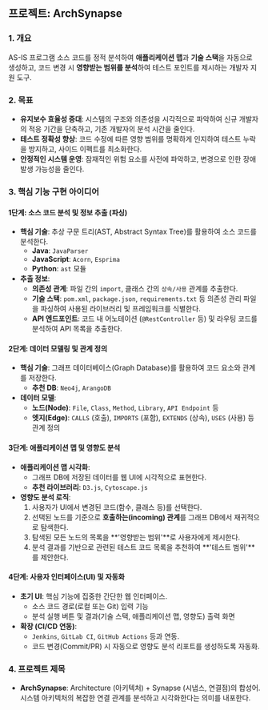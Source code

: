 ## 프로젝트: ArchSynapse

### 1. 개요

AS-IS 프로그램 소스 코드를 정적 분석하여 **애플리케이션 맵**과 **기술 스택**을 자동으로 생성하고, 코드 변경 시 **영향받는 범위를 분석**하여 테스트 포인트를 제시하는 개발자 지원 도구.

### 2. 목표

- **유지보수 효율성 증대**: 시스템의 구조와 의존성을 시각적으로 파악하여 신규 개발자의 적응 기간을 단축하고, 기존 개발자의 분석 시간을 줄인다.
- **테스트 정확성 향상**: 코드 수정에 따른 영향 범위를 명확하게 인지하여 테스트 누락을 방지하고, 사이드 이펙트를 최소화한다.
- **안정적인 시스템 운영**: 잠재적인 위험 요소를 사전에 파악하고, 변경으로 인한 장애 발생 가능성을 줄인다.

### 3. 핵심 기능 구현 아이디어

#### 1단계: 소스 코드 분석 및 정보 추출 (파싱)

- **핵심 기술**: 추상 구문 트리(AST, Abstract Syntax Tree)를 활용하여 소스 코드를 분석한다.
  - **Java**: `JavaParser`
  - **JavaScript**: `Acorn`, `Esprima`
  - **Python**: `ast` 모듈
- **추출 정보**:
  - **의존성 관계**: 파일 간의 `import`, 클래스 간의 `상속/사용` 관계를 추출한다.
  - **기술 스택**: `pom.xml`, `package.json`, `requirements.txt` 등 의존성 관리 파일을 파싱하여 사용된 라이브러리 및 프레임워크를 식별한다.
  - **API 엔드포인트**: 코드 내 어노테이션 (`@RestController` 등) 및 라우팅 코드를 분석하여 API 목록을 추출한다.

#### 2단계: 데이터 모델링 및 관계 정의

- **핵심 기술**: 그래프 데이터베이스(Graph Database)를 활용하여 코드 요소와 관계를 저장한다.
  - **추천 DB**: `Neo4j`, `ArangoDB`
- **데이터 모델**:
  - **노드(Node)**: `File`, `Class`, `Method`, `Library`, `API Endpoint` 등
  - **엣지(Edge)**: `CALLS` (호출), `IMPORTS` (포함), `EXTENDS` (상속), `USES` (사용) 등 관계 정의

#### 3단계: 애플리케이션 맵 및 영향도 분석

- **애플리케이션 맵 시각화**:
  - 그래프 DB에 저장된 데이터를 웹 UI에 시각적으로 표현한다.
  - **추천 라이브러리**: `D3.js`, `Cytoscape.js`
- **영향도 분석 로직**:
  1.  사용자가 UI에서 변경된 코드(함수, 클래스 등)를 선택한다.
  2.  선택된 노드를 기준으로 **호출하는(incoming) 관계**를 그래프 DB에서 재귀적으로 탐색한다.
  3.  탐색된 모든 노드의 목록을 **'영향받는 범위'**로 사용자에게 제시한다.
  4.  분석 결과를 기반으로 관련된 테스트 코드 목록을 추천하여 **'테스트 범위'**를 제안한다.

#### 4단계: 사용자 인터페이스(UI) 및 자동화

- **초기 UI**: 핵심 기능에 집중한 간단한 웹 인터페이스.
  - 소스 코드 경로(로컬 또는 Git) 입력 기능
  - 분석 실행 버튼 및 결과(기술 스택, 애플리케이션 맵, 영향도) 출력 화면
- **확장 (CI/CD 연동)**:
  - `Jenkins`, `GitLab CI`, `GitHub Actions` 등과 연동.
  - 코드 변경(Commit/PR) 시 자동으로 영향도 분석 리포트를 생성하도록 자동화.

### 4. 프로젝트 제목

- **ArchSynapse**: Architecture (아키텍처) + Synapse (시냅스, 연결점)의 합성어. 시스템 아키텍처의 복잡한 연결 관계를 분석하고 시각화한다는 의미를 내포한다.